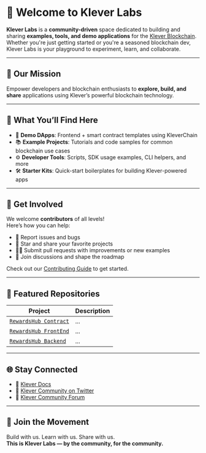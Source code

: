 # 🌟 Welcome to Klever Labs

**Klever Labs** is a **community-driven** space dedicated to building and sharing **examples, tools, and demo applications** for the [Klever Blockchain](https://klever.org/).  
Whether you're just getting started or you're a seasoned blockchain dev, Klever Labs is your playground to experiment, learn, and collaborate.

---

## 🎯 Our Mission

Empower developers and blockchain enthusiasts to **explore, build, and share** applications using Klever’s powerful blockchain technology.

---

## 🔧 What You’ll Find Here

- 🧪 **Demo DApps**: Frontend + smart contract templates using KleverChain
- 📚 **Example Projects**: Tutorials and code samples for common blockchain use cases
- ⚙️ **Developer Tools**: Scripts, SDK usage examples, CLI helpers, and more
- 🛠 **Starter Kits**: Quick-start boilerplates for building Klever-powered apps

---

## 🤝 Get Involved

We welcome **contributors** of all levels!  
Here’s how you can help:

- 🐛 Report issues and bugs
- 🌟 Star and share your favorite projects
- 🧑‍💻 Submit pull requests with improvements or new examples
- 💬 Join discussions and shape the roadmap

Check out our [Contributing Guide](https://github.com/Klever-labs/.github/blob/main/CONTRIBUTING.md) to get started.

---

## 📌 Featured Repositories

| Project | Description |
|--------|-------------|
| [`RewardsHub Contract`](https://github.com/Klever-labs/krh-contract) | ... |
| [`RewardsHub FrontEnd`](https://github.com/Klever-labs/krh-frontend) | ... |
| [`RewardsHub Backend`](https://github.com/Klever-labs/krh-backend) | ... |

---

## 🌐 Stay Connected

- 🧠 [Klever Docs](https://docs.klever.org/)
- 📣 [Klever Community on Twitter](https://twitter.com/klever_io)
- 💬 [Klever Community Forum](https://forum.klever.org)

---

## 🚀 Join the Movement

Build with us. Learn with us. Share with us.  
**This is Klever Labs — by the community, for the community.**
